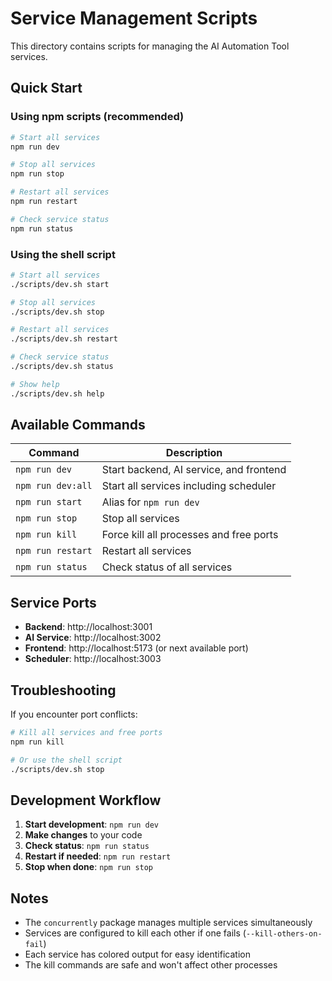# Service Management Scripts

This directory contains scripts for managing the AI Automation Tool services.

## Quick Start

### Using npm scripts (recommended)

```bash
# Start all services
npm run dev

# Stop all services
npm run stop

# Restart all services
npm run restart

# Check service status
npm run status
```

### Using the shell script

```bash
# Start all services
./scripts/dev.sh start

# Stop all services
./scripts/dev.sh stop

# Restart all services
./scripts/dev.sh restart

# Check service status
./scripts/dev.sh status

# Show help
./scripts/dev.sh help
```

## Available Commands

| Command | Description |
|---------|-------------|
| `npm run dev` | Start backend, AI service, and frontend |
| `npm run dev:all` | Start all services including scheduler |
| `npm run start` | Alias for `npm run dev` |
| `npm run stop` | Stop all services |
| `npm run kill` | Force kill all processes and free ports |
| `npm run restart` | Restart all services |
| `npm run status` | Check status of all services |

## Service Ports

- **Backend**: http://localhost:3001
- **AI Service**: http://localhost:3002
- **Frontend**: http://localhost:5173 (or next available port)
- **Scheduler**: http://localhost:3003

## Troubleshooting

If you encounter port conflicts:

```bash
# Kill all services and free ports
npm run kill

# Or use the shell script
./scripts/dev.sh stop
```

## Development Workflow

1. **Start development**: `npm run dev`
2. **Make changes** to your code
3. **Check status**: `npm run status`
4. **Restart if needed**: `npm run restart`
5. **Stop when done**: `npm run stop`

## Notes

- The `concurrently` package manages multiple services simultaneously
- Services are configured to kill each other if one fails (`--kill-others-on-fail`)
- Each service has colored output for easy identification
- The kill commands are safe and won't affect other processes 